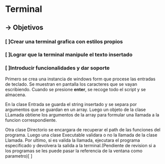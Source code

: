 # Terminal

## -> Objetivos

### [ ]Crear una terminal grafica con estilos propios

### [ ]Lograr que la terminal manipule el texto insertado

### [ ]Introducir funcionalidades y dar soporte

Primero se crea una instancia de windows form que procese las entradas de teclado.
Se muestran en pantalla los caracteres que se vayan escribiendo.
Cuando se presione <strong>enter</strong>, se recoge todo el script y se almacena.

En la clase Entrada se guarda el string insertado y se separa por argumentos que se guardan en un array.
Luego un objeto de la clase LLamada obtiene los argumentos de la array para formular una llamada a la funcion correspondiente.

Otra clase Directorio se encargara de recuperar el path de las funciones del programa.
Luego una clase Executable validara o no la llamada de la clase Llamada.
Por ultimo, si es valida la llamada, ejecutara el programa especificado y devolvera la salida a la terminal.(Pendiente de revision si a los programas se les puede pasar la referencia de la ventana como parametro)[   ]
